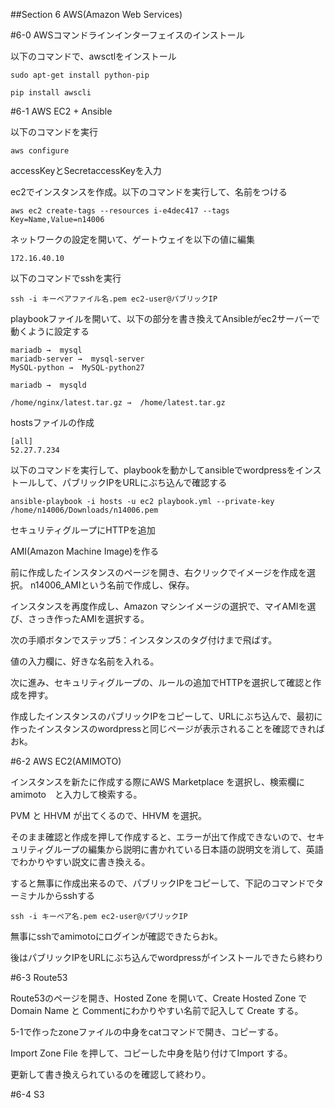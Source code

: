 ##Section 6 AWS(Amazon Web Services)

#6-0 AWSコマンドラインインターフェイスのインストール

 以下のコマンドで、awsctlをインストール

    sudo apt-get install python-pip

    pip install awscli

#6-1 AWS EC2 + Ansible

 以下のコマンドを実行

    aws configure

accessKeyとSecretaccessKeyを入力

ec2でインスタンスを作成。以下のコマンドを実行して、名前をつける

    aws ec2 create-tags --resources i-e4dec417 --tags Key=Name,Value=n14006

ネットワークの設定を開いて、ゲートウェイを以下の値に編集

    172.16.40.10

以下のコマンドでsshを実行

    ssh -i キーペアファイル名.pem ec2-user@パブリックIP

playbookファイルを開いて、以下の部分を書き換えてAnsibleがec2サーバーで動くように設定する

    mariadb →  mysql
    mariadb-server →  mysql-server
    MySQL-python →  MySQL-python27

    mariadb →  mysqld

    /home/nginx/latest.tar.gz →  /home/latest.tar.gz

hostsファイルの作成

    [all]
    52.27.7.234

以下のコマンドを実行して、playbookを動かしてansibleでwordpressをインストールして、パブリックIPをURLにぶち込んで確認する

    ansible-playbook -i hosts -u ec2 playbook.yml --private-key /home/n14006/Downloads/n14006.pem

セキュリティグループにHTTPを追加

AMI(Amazon Machine Image)を作る

 前に作成したインスタンスのページを開き、右クリックでイメージを作成を選択。
 n14006_AMIという名前で作成し、保存。

 インスタンスを再度作成し、Amazon マシンイメージの選択で、マイAMIを選び、さっき作ったAMIを選択する。

 次の手順ボタンでステップ5：インスタンスのタグ付けまで飛ばす。

 値の入力欄に、好きな名前を入れる。

 次に進み、セキュリティグループの、ルールの追加でHTTPを選択して確認と作成を押す。

 作成したインスタンスのパブリックIPをコピーして、URLにぶち込んで、最初に作ったインスタンスのwordpressと同じページが表示されることを確認できればおk。

#6-2 AWS EC2(AMIMOTO)

 インスタンスを新たに作成する際にAWS Marketplace を選択し、検索欄にamimoto　と入力して検索する。

 PVM と HHVM が出てくるので、HHVM を選択。

 そのまま確認と作成を押して作成すると、エラーが出て作成できないので、セキュリティグループの編集から説明に書かれている日本語の説明文を消して、英語でわかりやすい説文に書き換える。

 すると無事に作成出来るので、パブリックIPをコピーして、下記のコマンドでターミナルからsshする

    ssh -i キーペア名.pem ec2-user@パブリックIP

 無事にsshでamimotoにログインが確認できたらおk。

 後はパブリックIPをURLにぶち込んでwordpressがインストールできたら終わり

#6-3 Route53

Route53のページを開き、Hosted Zone を開いて、Create Hosted Zone でDomain Name と Commentにわかりやすい名前で記入して Create する。

5-1で作ったzoneファイルの中身をcatコマンドで開き、コピーする。

Import Zone File を押して、コピーした中身を貼り付けてImport する。

更新して書き換えられているのを確認して終わり。

#6-4 S3


